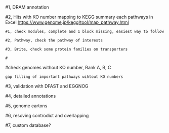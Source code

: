 #


#1, DRAM annotation


#2, Hits with KO number mapping to KEGG
summary each pathways in Excel
https://www.genome.jp/kegg/tool/map_pathway.html

```
#1, check modules, complete and 1 block missing, easiest way to follow

#2, Pathway, check the pathway of interests

#3, Brite, check some protein families on transporters

#
```


#check genomes without KO number, Rank A, B, C
```
gap filling of important pathways wihtout KO numbers

```


#3, validation with DFAST and EGGNOG

#4, detailed annotations

#5, genome cartons


#6, resoving controdict and overlapping


#7, custom database?

